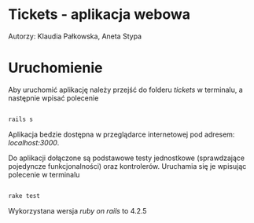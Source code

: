 # Tickets - aplikacja webowa

Autorzy: Klaudia Pałkowska, Aneta Stypa

# Uruchomienie 
Aby uruchomić aplikację należy przejść do folderu *tickets* w terminalu, a następnie wpisać polecenie

```sh

rails s

```

Aplikacja bedzie dostępna w przeglądarce internetowej pod adresem: *localhost:3000*.

Do aplikacji dołączone są podstawowe testy jednostkowe (sprawdzające pojedyncze funkcjonalności) oraz kontrolerów. Uruchamia się je wpisując polecenie w terminalu 

```sh

rake test

```

Wykorzystana wersja *ruby on rails* to 4.2.5
